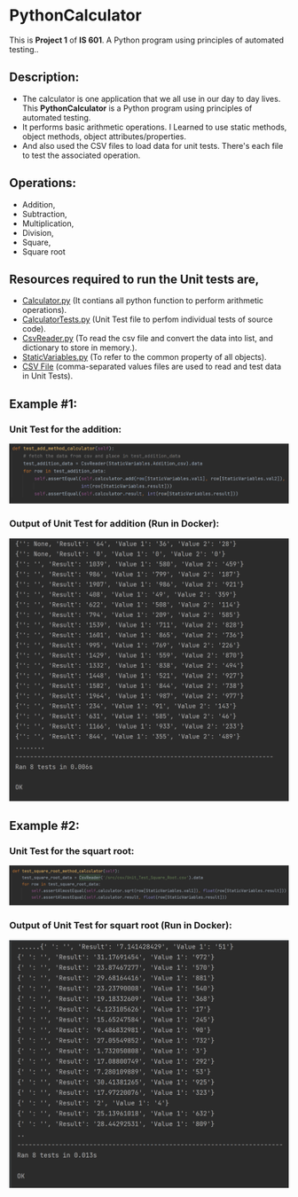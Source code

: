 # PythonCalculator

This is **Project 1** of **IS 601**. A Python program using principles of automated testing..

## Description:
* The calculator is one application that we all use in our day to day lives. This **PythonCalculator** is a Python program using principles of automated testing.
* It performs basic arithmetic operations. I Learned to use static methods, object methods, object attributes/properties.
* And also used the CSV files to load data for unit tests. There's each file to test the associated operation. 

## Operations:
* Addition,
* Subtraction,
* Multiplication,
* Division,
* Square,
* Square root

## Resources required  to run the Unit tests are,

* [Calculator.py](https://github.com/Milan-36/PythonCalculator/blob/master/src/Calculator.py) (It contians all python function to perform arithmetic operations).
* [CalculatorTests.py](https://github.com/Milan-36/PythonCalculator/blob/master/src/CalculatorTests.py) (Unit Test file to perfom individual tests of source code).
* [CsvReader.py](https://github.com/Milan-36/PythonCalculator/blob/master/src/CsvReader.py) (To read the csv file and convert the data into list, and dictionary to store in memory.).
* [StaticVariables.py](https://github.com/Milan-36/PythonCalculator/blob/master/src/StaticVariables.py) (To refer to the common property of all objects).
* [CSV File](https://github.com/Milan-36/PythonCalculator/tree/master/src/csv) (comma-separated values files are used to read and test data in Unit Tests).



## Example #1:
### Unit Test for the addition:
![Addition_code](https://github.com/Milan-36/PythonCalculator/blob/master/src/screenshot/Add_method.png)

### Output of Unit Test for addition (Run in Docker):
![Addition_run](https://github.com/Milan-36/PythonCalculator/blob/master/src/screenshot/Add_output.png)


## Example #2:
### Unit Test for the squart root:
![Addition_code](https://github.com/Milan-36/PythonCalculator/blob/master/src/screenshot/sqrt_method.png)

### Output of Unit Test for squart root (Run in Docker):
![Addition_run](https://github.com/Milan-36/PythonCalculator/blob/master/src/screenshot/sqrt_output.png)
